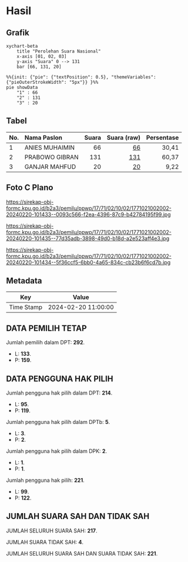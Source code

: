 # Hasil

## Grafik

```mermaid
xychart-beta
    title "Perolehan Suara Nasional"
    x-axis [01, 02, 03]
    y-axis "Suara" 0 --> 131
    bar [66, 131, 20]
```

```mermaid
%%{init: {"pie": {"textPosition": 0.5}, "themeVariables": {"pieOuterStrokeWidth": "5px"}} }%%
pie showData
    "1" : 66
    "2" : 131
    "3" : 20
```

## Tabel

| No. | Nama Paslon    | Suara | Suara (raw) | Persentase |
|:--- |:-------------- | -----:| -----------:| ----------:|
| 1   | ANIES MUHAIMIN | 66    | [66][p-1]   | 30,41      |
| 2   | PRABOWO GIBRAN | 131   | [131][p-2]  | 60,37      |
| 3   | GANJAR MAHFUD  | 20    | [20][p-3]   | 9,22       |


[p-1]: https://github.com/gigit-pemilu/pemilu-2024/blob/main/pilpres/hitung-suara/sub/17-bengkulu/sub/71-kota-bengkulu/sub/02-gading-cempaka/sub/1002-jalan-gedang/sub/002-tps/sub/paslon-1.txt
[p-2]: https://github.com/gigit-pemilu/pemilu-2024/blob/main/pilpres/hitung-suara/sub/17-bengkulu/sub/71-kota-bengkulu/sub/02-gading-cempaka/sub/1002-jalan-gedang/sub/002-tps/sub/paslon-2.txt
[p-3]: https://github.com/gigit-pemilu/pemilu-2024/blob/main/pilpres/hitung-suara/sub/17-bengkulu/sub/71-kota-bengkulu/sub/02-gading-cempaka/sub/1002-jalan-gedang/sub/002-tps/sub/paslon-3.txt

## Foto C Plano

https://sirekap-obj-formc.kpu.go.id/b2a3/pemilu/ppwp/17/71/02/10/02/1771021002002-20240220-101433--0093c566-f2ea-4396-87c9-b42784195f99.jpg

https://sirekap-obj-formc.kpu.go.id/b2a3/pemilu/ppwp/17/71/02/10/02/1771021002002-20240220-101435--77d35adb-3898-49d0-b18d-a2e523aff4e3.jpg

https://sirekap-obj-formc.kpu.go.id/b2a3/pemilu/ppwp/17/71/02/10/02/1771021002002-20240220-101434--5f36ccf5-6bb0-4a65-834c-cb23b6f6cd7b.jpg


## Metadata

| Key        | Value               |
| ---------- | ------------------- |
| Time Stamp | 2024-02-20 11:00:00 |


## DATA PEMILIH TETAP

Jumlah pemilih dalam DPT: **292**.
 * L: **133**.
 * P: **159**.

## DATA PENGGUNA HAK PILIH

Jumlah pengguna hak pilih dalam DPT: **214**.
 * L: **95**.
 * P: **119**.

Jumlah pengguna hak pilih dalam DPTb: **5**.
 * L: **3**.
 * P: **2**.

Jumlah pengguna hak pilih dalam DPK: **2**.
 * L: **1**.
 * P: **1**.

Jumlah pengguna hak pilih: **221**.
 * L: **99**.
 * P: **122**.

## JUMLAH SUARA SAH DAN TIDAK SAH

JUMLAH SELURUH SUARA SAH: **217**.

JUMLAH SUARA TIDAK SAH: **4**.

JUMLAH SELURUH SUARA SAH DAN SUARA TIDAK SAH: **221**.


